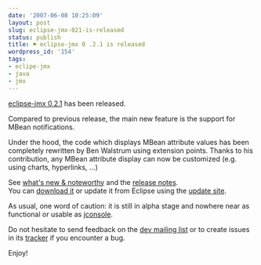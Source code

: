 ```yaml
---
date: '2007-06-08 10:25:09'
layout: post
slug: eclipse-jmx-021-is-released
status: publish
title: ⚑ eclipse-jmx 0 .2.1 is released
wordpress_id: '154'
tags:
- eclipe-jmx
- java
- jmx
---
```


[eclipse-jmx 0.2.1][e-jmx] has been released.

Compared to previous release, the main new feature is the support for MBean notifications.

Under the hood, the code which displays MBean attribute values has been completely rewritten by Ben Walstrum using extension points.
Thanks to his contribution, any MBean attribute display can now be customized (e.g. using charts, hyperlinks, ...)

See [what's new & noteworthy][nw] and the [release notes][rn].  
You can [download it][zip] or update it from Eclipse using the [update site][update-site]. 

As usual, one word of caution: it is still in alpha stage and nowhere near as functional or usable as [jconsole][jconsole].

Do not hesitate to send feedback on the [dev mailing list][dev-ml] or to create issues in its [tracker][tracker] if you encounter a bug.

Enjoy! 

[e-jmx]: http://code.google.com/p/eclipse-jmx/ 
[rn]: http://code.google.com/p/eclipse-jmx/wiki/ReleaseNotes_0_2_1 
[nw]: http://code.google.com/p/eclipse-jmx/wiki/NewAndNoteworthy_0_2_1 
[zip]: http://eclipse-jmx.googlecode.com/files/eclipse-jmx_0.2.1.zip 
[update-site]: http://eclipse-jmx.googlecode.com/svn/trunk/net.jmesnil.jmx.update/
[jconsole]: http://java.sun.com/j2se/1.5.0/docs/guide/management/jconsole.html
[dev-ml]: http://groups.google.com/group/eclipse-jmx-dev
[tracker]: http://code.google.com/p/eclipse-jmx/issues/list
